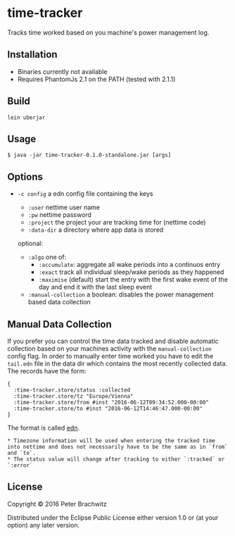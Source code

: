 # time-tracker

Tracks time worked based on you machine's power management log.

## Installation

* Binaries currently not available
* Requires PhantomJs 2.1 on the PATH (tested with 2.1.1)


## Build
    lein uberjar

## Usage

    

    $ java -jar time-tracker-0.1.0-standalone.jar [args]

## Options

* `-c config` a edn config file containing
    the keys
    * `:user` nettime user name
    * `:pw` nettime password
    * `:project` the project your are tracking time for (nettime code)
    * `:data-dir` a directory where app data is stored

    optional:
    * `:algo` one of:
      * `:accumulate`: aggregate all wake periods into a continuos entry
      * `:exact` track all individual sleep/wake periods as they happened
      * `:maximise` (default) start the entry with the first wake event of the day and end it with the last sleep event 
    * `:manual-collection` a boolean: disables the power management based data collection
    
## Manual Data Collection

If you prefer you can control the time data tracked and disable automatic collection based on your machines activity with the `manual-collection` config flag. In order to manually enter time worked you have to edit the `tail.edn` file in the data dir which contains the most recently collected data. The records have the form: 

```
{
  :time-tracker.store/status :collected
  :time-tracker.store/tz "Europe/Vienna"
  :time-tracker.store/from #inst "2016-06-12T09:34:52.000-00:00"
  :time-tracker.store/to #inst "2016-06-12T14:46:47.000-00:00"
}
```

The format is called [edn](https://github.com/edn-format/edn).

    * Timezone information will be used when entering the tracked time into nettime and does not necessarily have to be the same as in `from` and `to`.
    * The status value will change after tracking to either `:tracked` or `:error`

## License

Copyright © 2016 Peter Brachwitz

Distributed under the Eclipse Public License either version 1.0 or (at
your option) any later version.
